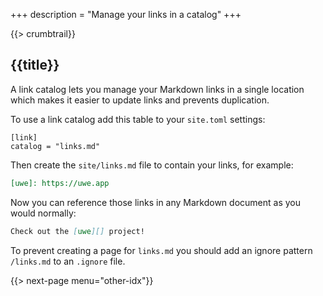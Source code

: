 +++
description = "Manage your links in a catalog"
+++

{{> crumbtrail}}

## {{title}}

A link catalog lets you manage your Markdown links in a single location which makes it easier to update links and prevents duplication.

To use a link catalog add this table to your `site.toml` settings:

```
[link]
catalog = "links.md"
```

Then create the `site/links.md` file to contain your links, for example:

```markdown
[uwe]: https://uwe.app
```

Now you can reference those links in any Markdown document as you would normally:

```markdown
Check out the [uwe][] project!
```

<!-- NOTE: make this a note -->

To prevent creating a page for `links.md` you should add an ignore pattern `/links.md` to an `.ignore` file.

{{> next-page menu="other-idx"}}
